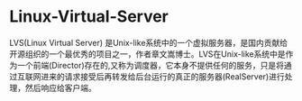 # Linux-Virtual-Server

LVS(Linux Virtual Server) 是Unix-like系统中的一个虚拟服务器，是国内贡献给开源组织的一个最优秀的项目之一，作者章文嵩博士。LVS在Unix-like系统中是作为一个前端(Director)存在的,又称为调度器，它本身不提供任何的服务，只是将通过互联网进来的请求接受后再转发给后台运行的真正的服务器(RealServer)进行处理，然后响应给客户端。
